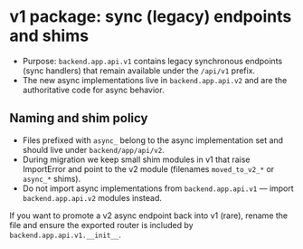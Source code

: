 v1 package: sync (legacy) endpoints and shims
=============================================

- Purpose: `backend.app.api.v1` contains legacy synchronous endpoints (sync
  handlers) that remain available under the `/api/v1` prefix.
- The new async implementations live in `backend.app.api.v2` and are the
  authoritative code for async behavior.

Naming and shim policy
----------------------
- Files prefixed with `async_` belong to the async implementation set and
  should live under `backend/app/api/v2`.
- During migration we keep small shim modules in v1 that raise ImportError
  and point to the v2 module (filenames `moved_to_v2_*` or `async_*` shims).
- Do not import async implementations from `backend.app.api.v1` — import
  `backend.app.api.v2` modules instead.

If you want to promote a v2 async endpoint back into v1 (rare), rename the
file and ensure the exported router is included by `backend.app.api.v1.__init__`.
